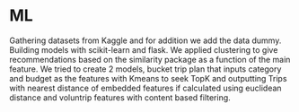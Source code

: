 # ML
 Gathering datasets from Kaggle and for addition we add the data dummy. Building models with scikit-learn and flask. We applied clustering to give recommendations based on the similarity package as a function of the main feature. We tried to create 2 models, bucket trip plan that inputs category and budget as the features with Kmeans to seek TopK and outputting Trips with nearest distance of embedded features if calculated using euclidean distance and voluntrip features with content based filtering.  

